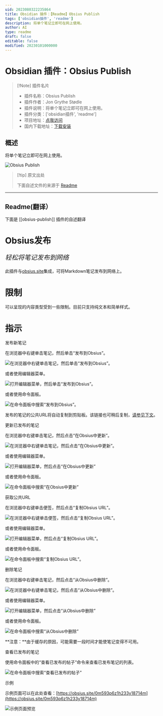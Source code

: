 ```yaml
---
uid: 2023080322235864
title: Obsidian 插件：【Readme】Obsius Publish
tags: ['obsidian插件', 'readme']
description: 将单个笔记立即可在网上使用。
author: AI
type: readme
draft: false
editable: false
modified: 20230101000000
---
```


# Obsidian 插件：Obsius Publish

> [!Note] 插件名片
> - 插件名称：Obsius Publish
> - 插件作者：Jon Grythe Stødle
> - 插件说明：将单个笔记立即可在网上使用。
> - 插件分类：['obsidian插件', 'readme']
> - 项目地址：[点我访问](https://github.com/jonstodle/obsius-obsidian-plugin)
> - 国内下载地址：[下载安装](https://pkmer.cn/products/plugin/pluginMarket/?obsius-publish)

## 概述

将单个笔记立即可在网上使用。

![Obsius Publish](https://cdn.pkmer.cn/covers/obsius-publish.jpeg!pkmer)

> [!tip] 原文出处
> 
>下面自述文件的来源于 [Readme](https://ghproxy.net/https://raw.githubusercontent.com/jonstodle/obsius-obsidian-plugin/main/README.md)
> 

---

## Readme(翻译）

下面是 [[obsius-publish]] 插件的自述翻译


# Obsius发布

<p style="font-size:1.5em"><em>轻松将笔记发布到网络</em></p>

此插件与[obsius.site](https://obsius.site)集成，可将Markdown笔记发布到网络上。

# 限制

可以呈现的内容类型受到一些限制。目前只支持纯文本和简单样式。

# 指示

发布新笔记

在浏览器中右键单击笔记，然后单击“发布到Obsius”。

![在浏览器中右键单击笔记，然后单击“发布到Obsius”。](media/file-publish.jpg)

或者使用编辑器菜单。

![打开编辑器菜单，然后单击“发布到Obsius”。](media/file-menu-publish.jpg)

或者使用命令面板。

![在命令面板中搜索“发布到Obsius”。](media/command-publish.jpg)

发布的笔记的公共URL将自动复制到剪贴板。该链接也可稍后复制，[请参见下文](#getting-the-public-url)。

更新已发布的笔记

在浏览器中右键单击笔记，然后点击“在Obsius中更新”。

![在浏览器中右键单击笔记，然后点击“在Obsius中更新”。](media/file-update.jpg)

或者使用编辑器菜单。

![打开编辑器菜单，然后点击“在Obsius中更新”](media/file-menu-update.jpg)

或者使用命令面板。

![在命令面板中搜索“在Obsius中更新”](media/command-update.jpg)

获取公共URL

在浏览器中右键单击便签，然后点击“复制Obsius URL”。

![在浏览器中右键单击便签，然后点击“复制Obsius URL”。](media/file-copy-url.jpg)

或者使用编辑器菜单。

![打开编辑器菜单，然后点击“复制Obsius URL”。](media/file-menu-copy-url.jpg)

或者使用命令面板。

![在命令面板中搜索“复制Obsius URL”。](media/command-copy-url.jpg)

删除笔记

在浏览器中右键单击笔记，然后点击“从Obsius中删除”。

![在浏览器中右键单击笔记，然后点击“从Obsius中删除”。](media/file-remove.jpg)

或者使用编辑器菜单。

![打开编辑器菜单，然后点击“从Obsius中删除”](media/file-menu-remove.jpg)

或者使用命令面板。

![在命令面板中搜索“从Obsius中删除”](media/command-remove.jpg)

**注意：**由于缓存的原因，可能需要一段时间才能使笔记变得不可用。

查看已发布的笔记

使用命令面板中的“查看已发布的帖子”命令来查看已发布笔记的列表。

![在命令面板中搜索“查看已发布的帖子”](media/command-list-posts.jpg)

示例

示例页面可以在此处查看：[https://obsius.site/0m593p6z1h233y18714m](https://obsius.site/0m593p6z1h233y18714m)

![示例页面预览](media/example-page.png)



